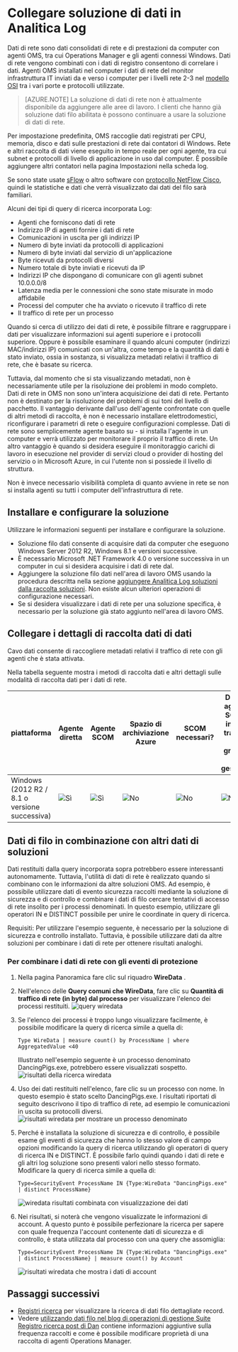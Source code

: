 <properties
    pageTitle="Collegare soluzione di dati in Log Analitica | Microsoft Azure"
    description="Dati di rete sono dati consolidati di rete e di prestazioni da computer con agenti OMS, tra cui Operations Manager e gli agenti connessi Windows. Dati di rete vengono combinati con i dati di registro consentono di correlare i dati."
    services="log-analytics"
    documentationCenter=""
    authors="bandersmsft"
    manager="jwhit"
    editor=""/>

<tags
    ms.service="log-analytics"
    ms.workload="na"
    ms.tgt_pltfrm="na"
    ms.devlang="na"
    ms.topic="article"
    ms.date="08/11/2016"
    ms.author="banders"/>

# <a name="wire-data-solution-in-log-analytics"></a>Collegare soluzione di dati in Analitica Log

Dati di rete sono dati consolidati di rete e di prestazioni da computer con agenti OMS, tra cui Operations Manager e gli agenti connessi Windows. Dati di rete vengono combinati con i dati di registro consentono di correlare i dati. Agenti OMS installati nel computer i dati di rete del monitor infrastruttura IT inviati da e verso i computer per i livelli rete 2-3 nel [modello OSI](https://en.wikipedia.org/wiki/OSI_model) tra i vari porte e protocolli utilizzate.

>[AZURE.NOTE] La soluzione di dati di rete non è attualmente disponibile da aggiungere alle aree di lavoro. I clienti che hanno già soluzione dati filo abilitata è possono continuare a usare la soluzione di dati di rete.

Per impostazione predefinita, OMS raccoglie dati registrati per CPU, memoria, disco e dati sulle prestazioni di rete dai contatori di Windows. Rete e altri raccolta di dati viene eseguito in tempo reale per ogni agente, tra cui subnet e protocolli di livello di applicazione in uso dal computer. È possibile aggiungere altri contatori nella pagina Impostazioni nella scheda log.

Se sono state usate [sFlow](http://www.sflow.org/) o altro software con [protocollo NetFlow Cisco](http://www.cisco.com/c/en/us/products/collateral/ios-nx-os-software/ios-netflow/prod_white_paper0900aecd80406232.html), quindi le statistiche e dati che verrà visualizzato dai dati del filo sarà familiari.

Alcuni dei tipi di query di ricerca incorporata Log:

- Agenti che forniscono dati di rete
- Indirizzo IP di agenti fornire i dati di rete
- Comunicazioni in uscita per gli indirizzi IP
- Numero di byte inviati da protocolli di applicazioni
- Numero di byte inviati dal servizio di un'applicazione
- Byte ricevuti da protocolli diversi
- Numero totale di byte inviati e ricevuti da IP
- Indirizzi IP che dispongano di comunicare con gli agenti subnet 10.0.0.0/8
- Latenza media per le connessioni che sono state misurate in modo affidabile
- Processi del computer che ha avviato o ricevuto il traffico di rete
- Il traffico di rete per un processo

Quando si cerca di utilizzo dei dati di rete, è possibile filtrare e raggruppare i dati per visualizzare informazioni sui agenti superiore e i protocolli superiore. Oppure è possibile esaminare il quando alcuni computer (indirizzi MAC/indirizzi IP) comunicati con un'altra, come tempo e la quantità di dati è stato inviato, ossia in sostanza, si visualizza metadati relativi il traffico di rete, che è basate su ricerca.

Tuttavia, dal momento che si sta visualizzando metadati, non è necessariamente utile per la risoluzione dei problemi in modo completo. Dati di rete in OMS non sono un'intera acquisizione dei dati di rete. Pertanto non è destinato per la risoluzione dei problemi di sui toni del livello di pacchetto.
Il vantaggio derivante dall'uso dell'agente confrontate con quelle di altri metodi di raccolta, è non è necessario installare elettrodomestici, riconfigurare i parametri di rete o eseguire configurazioni complesse. Dati di rete sono semplicemente agente basato su - si installa l'agente in un computer e verrà utilizzato per monitorare il proprio il traffico di rete. Un altro vantaggio è quando si desidera eseguire il monitoraggio carichi di lavoro in esecuzione nel provider di servizi cloud o provider di hosting del servizio o in Microsoft Azure, in cui l'utente non si possiede il livello di struttura.

Non è invece necessario visibilità completa di quanto avviene in rete se non si installa agenti su tutti i computer dell'infrastruttura di rete.

## <a name="installing-and-configuring-the-solution"></a>Installare e configurare la soluzione
Utilizzare le informazioni seguenti per installare e configurare la soluzione.

- Soluzione filo dati consente di acquisire dati da computer che eseguono Windows Server 2012 R2, Windows 8.1 e versioni successive.
- È necessario Microsoft .NET Framework 4.0 o versione successiva in un computer in cui si desidera acquisire i dati di rete dal.
- Aggiungere la soluzione filo dati nell'area di lavoro OMS usando la procedura descritta nella sezione [aggiungere Analitica Log soluzioni dalla raccolta soluzioni](log-analytics-add-solutions.md).  Non esiste alcun ulteriori operazioni di configurazione necessari.
- Se si desidera visualizzare i dati di rete per una soluzione specifica, è necessario per la soluzione già stato aggiunto nell'area di lavoro OMS.

## <a name="wire-data-data-collection-details"></a>Collegare i dettagli di raccolta dati di dati

Cavo dati consente di raccogliere metadati relativi il traffico di rete con gli agenti che è stata attivata.

Nella tabella seguente mostra i metodi di raccolta dati e altri dettagli sulle modalità di raccolta dati per i dati di rete.


| piattaforma | Agente diretta | Agente SCOM | Spazio di archiviazione Azure | SCOM necessari? | Dati di agente SCOM inviati tramite il gruppo di gestione | frequenza di raccolta |
|---|---|---|---|---|---|---|
|Windows (2012 R2 / 8.1 o versione successiva)|![Sì](./media/log-analytics-wire-data/oms-bullet-green.png)|![Sì](./media/log-analytics-wire-data/oms-bullet-green.png)|![No](./media/log-analytics-wire-data/oms-bullet-red.png)|            ![No](./media/log-analytics-wire-data/oms-bullet-red.png)|![No](./media/log-analytics-wire-data/oms-bullet-red.png)| ogni minuto|


## <a name="combining-wire-data-with-other-solution-data"></a>Dati di filo in combinazione con altri dati di soluzioni

Dati restituiti dalla query incorporata sopra potrebbero essere interessanti autonomamente. Tuttavia, l'utilità di dati di rete è realizzato quando si combinano con le informazioni da altre soluzioni OMS. Ad esempio, è possibile utilizzare dati di evento sicurezza raccolti mediante la soluzione di sicurezza e di controllo e combinare i dati di filo cercare tentativi di accesso di rete insolito per i processi denominati.  In questo esempio, utilizzare gli operatori IN e DISTINCT possibile per unire le coordinate in query di ricerca.

Requisiti: Per utilizzare l'esempio seguente, è necessario per la soluzione di sicurezza e controllo installato. Tuttavia, è possibile utilizzare dati da altre soluzioni per combinare i dati di rete per ottenere risultati analoghi.

### <a name="to-combine-wire-data-with-security-events"></a>Per combinare i dati di rete con gli eventi di protezione

1. Nella pagina Panoramica fare clic sul riquadro **WireData** .
2. Nell'elenco delle **Query comuni che WireData**, fare clic su **Quantità di traffico di rete (in byte) dal processo** per visualizzare l'elenco dei processi restituiti.
    ![query wiredata](./media/log-analytics-wire-data/oms-wiredata-01.png)
3. Se l'elenco dei processi è troppo lungo visualizzare facilmente, è possibile modificare la query di ricerca simile a quella di:

    ```
    Type WireData | measure count() by ProcessName | where AggregatedValue <40
    ```
    Illustrato nell'esempio seguente è un processo denominato DancingPigs.exe, potrebbero essere visualizzati sospetto.
    ![risultati della ricerca wiredata](./media/log-analytics-wire-data/oms-wiredata-02.png)

4. Uso dei dati restituiti nell'elenco, fare clic su un processo con nome. In questo esempio è stato scelto DancingPigs.exe. I risultati riportati di seguito descrivono il tipo di traffico di rete, ad esempio le comunicazioni in uscita su protocolli diversi.
    ![risultati wiredata per mostrare un processo denominato](./media/log-analytics-wire-data/oms-wiredata-03.png)

5. Perché è installata la soluzione di sicurezza e di controllo, è possibile esame gli eventi di sicurezza che hanno lo stesso valore di campo opzioni modificando la query di ricerca utilizzando gli operatori di query di ricerca IN e DISTINCT. È possibile farlo quindi quando i dati di rete e gli altri log soluzione sono presenti valori nello stesso formato. Modificare la query di ricerca simile a quella di:

    ```
    Type=SecurityEvent ProcessName IN {Type:WireData "DancingPigs.exe" | distinct ProcessName}
    ```    

    ![wiredata risultati combinata con visualizzazione dei dati](./media/log-analytics-wire-data/oms-wiredata-04.png)
6. Nei risultati, si noterà che vengono visualizzate le informazioni di account. A questo punto è possibile perfezionare la ricerca per sapere con quale frequenza l'account contenente dati di sicurezza e di controllo, è stata utilizzata dal processo con una query che assomiglia:        

    ```
    Type=SecurityEvent ProcessName IN {Type:WireData "DancingPigs.exe" | distinct ProcessName} | measure count() by Account
    ```

    ![risultati wiredata che mostra i dati di account](./media/log-analytics-wire-data/oms-wiredata-05.png)



## <a name="next-steps"></a>Passaggi successivi

- [Registri ricerca](log-analytics-log-searches.md) per visualizzare la ricerca di dati filo dettagliate record.
- Vedere [utilizzando dati filo nel blog di operazioni di gestione Suite Registro ricerca post di Dan](http://blogs.msdn.com/b/dmuscett/archive/2015/09/09/using-wire-data-in-operations-management-suite.aspx) contiene informazioni aggiuntive sulla frequenza raccolti e come è possibile modificare proprietà di una raccolta di agenti Operations Manager.
